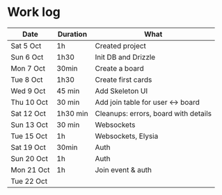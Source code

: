 # Work log

| Date       | Duration | What                                 |
| ---------- | -------- | ------------------------------------ |
| Sat 5 Oct  | 1h       | Created project                      |
| Sun 6 Oct  | 1h30     | Init DB and Drizzle                  |
| Mon 7 Oct  | 30min    | Create a board                       |
| Tue 8 Oct  | 1h30     | Create first cards                   |
| Wed 9 Oct  | 45 min   | Add Skeleton UI                      |
| Thu 10 Oct | 30 min   | Add join table for user <-> board    |
| Sat 12 Oct | 1h30 min | Cleanups: errors, board with details |
| Sun 13 Oct | 30 min   | Websockets                           |
| Tue 15 Oct | 1h       | Websockets, Elysia                   |
| Sat 19 Oct | 30min    | Auth                                 |
| Sun 20 Oct | 1h       | Auth                                 |
| Mon 21 Oct | 1h       | Join event & auth                    |
| Tue 22 Oct |          |                                      |
